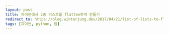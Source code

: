 ```yaml
---
layout: post
title: 파이썬에서 2중 리스트를 flatten하게 만들기
redirect_to: https://blog.winterjung.dev/2017/04/21/list-of-lists-to-flatten
tags: [파이썬, python, 팁]
---
```

